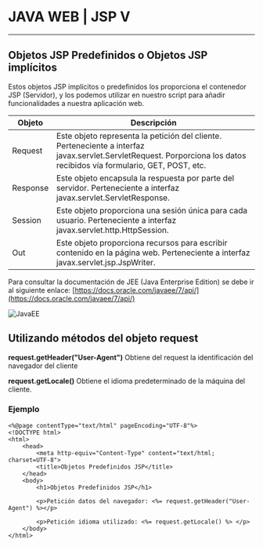 # JAVA WEB | JSP V

---

## Objetos JSP Predefinidos o Objetos JSP implícitos

Estos objetos JSP implícitos o predefinidos los proporciona el contenedor JSP (Servidor), y los podemos utilizar en nuestro script para añadir funcionalidades a nuestra aplicación web.

| Objeto | Descripción|
|-          |-
| Request   | Este objeto representa la petición del cliente.  Perteneciente a interfaz javax.servlet.ServletRequest.  Porporciona los datos recibidos vía formulario, GET, POST, etc.
| Response  | Este objeto encapsula la respuesta por parte del servidor.  Perteneciente a interfaz javax.servlet.ServletResponse.
| Session   | Este objeto proporciona una sesión única para cada usuario.  Perteneciente a interfaz javax.servlet.http.HttpSession.
| Out       | Este objeto proporciona recursos para escribir contenido en la página web.  Perteneciente a interfaz javax.servlet.jsp.JspWriter.

Para consultar la documentación  de JEE (Java Enterprise Edition) se debe ir al siguiente enlace: [https://docs.oracle.com/javaee/7/api/](https://docs.oracle.com/javaee/7/api/)

![JavaEE](/Apuntes/assets/img/232/JavaAPIEE.png)

## Utilizando métodos del objeto request

**request.getHeader("User-Agent")** Obtiene del request la identificación del navegador del cliente

**request.getLocale()** Obtiene el idioma predeterminado de la máquina del cliente.

### Ejemplo

    <%@page contentType="text/html" pageEncoding="UTF-8"%>
    <!DOCTYPE html>
    <html>
        <head>
            <meta http-equiv="Content-Type" content="text/html; charset=UTF-8">
            <title>Objetos Predefinidos JSP</title>
        </head>
        <body>
            <h1>Objetos Predefinidos JSP</h1>

            <p>Petición datos del navegador: <%= request.getHeader("User-Agent") %></p>

            <p>Petición idioma utilizado: <%= request.getLocale() %> </p>
        </body>
    </html>
